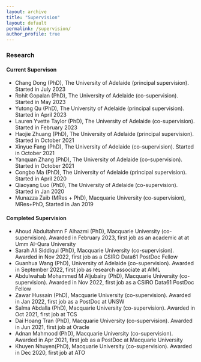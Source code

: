 ```yaml
---
layout: archive
title: "Supervision"
layout: default
permalink: /supervision/
author_profile: true
---
```



### Research

#### Current Supervison
- Chang Dong (PhD), The University of Adelaide (principal supervision). Started in July 2023
- Rohit Gopalan (PhD), The University of Adelaide (co-supervision). Started in May 2023
- Yutong Qu (PhD), The University of Adelaide (principal supervision). Started in April 2023
- Lauren Yvette Taylor (PhD), The University of Adelaide (co-supervision). Started in February 2023
- Haojie Zhuang (PhD), The University of Adelaide (principal supervision). Started in October 2021
- Xinyue Fang (PhD), The University of Adelaide (co-supervision). Started in October 2021
- Yanquan Zhang (PhD), The University of Adelaide (co-supervision). Started in October 2021
- Congbo Ma (PhD), The University of Adelaide (principal supervision). Started in April 2020
- Qiaoyang Luo (PhD), The University of Adelaide (co-supervision). Started in Jan 2020
- Munazza Zaib (MRes + PhD), Macquarie University (co-supervision), MRes+PhD, Started in Jan 2019

#### Completed Supervision
- Ahoud Abdultahmn F Alhazmi (PhD), Macquarie University (co-supervision). Awarded in February 2023, first job as an academic at at Umm AI-Qura University
- Sarah Ali Siddiqui (PhD), Macquarie University (co-supervision). Awarded in Nov 2022, first job as a CSIRO Data61 PostDoc Fellow
- Guanhua Wang (PhD), University of Adelaide (co-supervision). Awarded in September 2022, first job as research associate at AIML  
- Abdulwahab Mohammed M Aljubairy (PhD), Macquarie University (co-supervision). Awarded in Nov 2022, first job as a CSIRO Data61 PostDoc Fellow
- Zawar Hussain (PhD), Macquarie University (co-supervision). Awarded in Jan 2022, first job as a PostDoc at UNSW
- Salma Abdalla (PhD), Macquarie University (co-supervision). Awarded in Oct 2021, first job at TCS
- Dai Hoang Tran (PhD), Macquarie University (co-supervision). Awarded in Jun 2021, first job at Oracle
- Adnan Mahmood (PhD), Macquarie University (co-supervision). Awarded in Apr 2021, first job as a PostDoc at Macquarie University
- Khuyen Nhuyen(PhD), Macquarie University (co-supervision). Awarded in Dec 2020, first job at ATO
